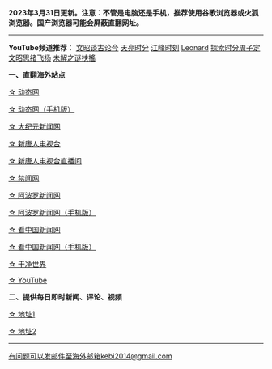 **2023年3月31日更新。注意：不管是电脑还是手机，推荐使用谷歌浏览器或火狐浏览器。国产浏览器可能会屏蔽直翻网址。**


***


**YouTube频道推荐**： [文昭谈古论今](https://free3.freeku3.xyz/46)   [天亮时分](https://free3.freeku3.xyz/47)  [江峰时刻](https://free3.freeku3.xyz/48)   [Leonard](https://free3.freeku3.xyz/49)  [探索时分周子定](https://free3.freeku3.xyz/50) [文昭思绪飞扬](https://free3.freeku3.xyz/51) [未解之谜扶搖](https://free3.freeku3.xyz/52)

**一、直翻海外站点**

[☆ 动态网](https://free3.freeku3.xyz/20)

[☆ 动态网（手机版）](https://free3.freeku3.xyz/21)

[☆ 大纪元新闻网](https://free3.freeku3.xyz/90)

[☆ 新唐人电视台](https://free3.freeku3.xyz/4)

[☆ 新唐人电视台直播间](https://free3.freeku3.xyz/44)

[☆ 禁闻网](https://free3.freeku3.xyz/3)

[☆ 阿波罗新闻网](https://free3.freeku3.xyz/7)

[☆ 阿波罗新闻网（手机版）](https://free3.freeku3.xyz/53)

[☆ 看中国新闻网](https://free3.freeku3.xyz/26)

[☆ 看中国新闻网（手机版）](https://free3.freeku3.xyz/54)

[☆ 干净世界](https://free3.freeku3.xyz/1)

[☆ YouTube](https://free3.freeku3.xyz/45)


**二、提供每日即时新闻、评论、视频**

[☆ 地址1](https://a1.trump2023.org/tui590285/www/blob/master/README.md)

[☆ 地址2](https://github.com/tui590285/www/blob/master/README.md)

***


有问题可以发邮件至海外邮箱kebi2014@gmail.com